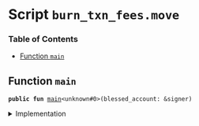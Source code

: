 
<a name="SCRIPT"></a>

# Script `burn_txn_fees.move`

### Table of Contents

-  [Function `main`](#SCRIPT_main)



<a name="SCRIPT_main"></a>

## Function `main`



<pre><code><b>public</b> <b>fun</b> <a href="#SCRIPT_main">main</a>&lt;unknown#0&gt;(blessed_account: &signer)
</code></pre>



<details>
<summary>Implementation</summary>


<pre><code><b>fun</b> <a href="#SCRIPT_main">main</a>&lt;CoinType&gt;(blessed_account: &signer) {
    <a href="../../modules/doc/TransactionFee.md#0x1_TransactionFee_preburn_fees">TransactionFee::preburn_fees</a>&lt;CoinType&gt;(blessed_account);
    <b>if</b> (<a href="../../modules/doc/TransactionFee.md#0x1_TransactionFee_is_lbr">TransactionFee::is_lbr</a>&lt;CoinType&gt;()) {
        <b>let</b> coin1_burn_cap = <a href="../../modules/doc/Libra.md#0x1_Libra_remove_burn_capability">Libra::remove_burn_capability</a>&lt;<a href="../../modules/doc/Coin1.md#0x1_Coin1">Coin1</a>&gt;(blessed_account);
        <b>let</b> coin2_burn_cap = <a href="../../modules/doc/Libra.md#0x1_Libra_remove_burn_capability">Libra::remove_burn_capability</a>&lt;<a href="../../modules/doc/Coin2.md#0x1_Coin2">Coin2</a>&gt;(blessed_account);
        <a href="../../modules/doc/TransactionFee.md#0x1_TransactionFee_burn_fees">TransactionFee::burn_fees</a>(&coin1_burn_cap);
        <a href="../../modules/doc/TransactionFee.md#0x1_TransactionFee_burn_fees">TransactionFee::burn_fees</a>(&coin2_burn_cap);
        <a href="../../modules/doc/Libra.md#0x1_Libra_publish_burn_capability">Libra::publish_burn_capability</a>(blessed_account, coin1_burn_cap);
        <a href="../../modules/doc/Libra.md#0x1_Libra_publish_burn_capability">Libra::publish_burn_capability</a>(blessed_account, coin2_burn_cap);
    } <b>else</b> {
        <b>let</b> burn_cap = <a href="../../modules/doc/Libra.md#0x1_Libra_remove_burn_capability">Libra::remove_burn_capability</a>&lt;CoinType&gt;(blessed_account);
        <a href="../../modules/doc/TransactionFee.md#0x1_TransactionFee_burn_fees">TransactionFee::burn_fees</a>(&burn_cap);
        <a href="../../modules/doc/Libra.md#0x1_Libra_publish_burn_capability">Libra::publish_burn_capability</a>(blessed_account, burn_cap);
    }
}
</code></pre>



</details>
